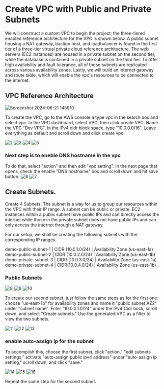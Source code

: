 # Create VPC with Public and Private Subnets

We will construct a custom VPC to begin the project; the three-tiered enabled reference architecture for the VPC is shown below.
A public subnet housing a NAT gateway, bastion host, and loadbalancer is found in the first tier of a three-tier virtual private cloud reference architecture. The web servers (EC2 instances) are housed in a private subnet on the second tier, while the database is contained in a private subnet on the third tier. To offer high availability and fault tolerance, all of these subnets are replicated across various availability zones. Lastly, we will build an internet gateway and route table, which will enable the vpc's resources to be connected to the internet.

## VPC Reference Architecture
![Screenshot 2024-06-21 145910](https://github.com/atharva5683/Hosting-WordPress-on-AWS-with-a-Secure-Three-Tier-VPC/assets/160429511/1dd24eb1-8c98-4d8f-be7b-a77a871631cb)

To create the VPC, go to the AWS console a type vpc in the search box and select vpc. In the VPC dashboard, select VPC, then click create VPC. Name the VPC "Dev VPC". In the IPv4 cidr block space, type "10.0.0.0/16". Leave everything as default and scroll down and click create vpc.

![2](https://github.com/atharva5683/Hosting-WordPress-on-AWS-with-a-Secure-Three-Tier-VPC/assets/160429511/364fc278-a00f-4691-b687-f5f7dcf3a7cc)
![3](https://github.com/atharva5683/Hosting-WordPress-on-AWS-with-a-Secure-Three-Tier-VPC/assets/160429511/08d56ca8-8d3a-4589-8c58-641c606e5fb7)
![4](https://github.com/atharva5683/Hosting-WordPress-on-AWS-with-a-Secure-Three-Tier-VPC/assets/160429511/e1e54f10-ae1c-4bb4-997d-7ec507f38e38)
![5](https://github.com/atharva5683/Hosting-WordPress-on-AWS-with-a-Secure-Three-Tier-VPC/assets/160429511/cc197c54-65f8-405a-a923-0aed46e9be06)


### Next step is to eneble DNS hostname in the vpc
To do that, select "action" and then edit "vpc setting". In the next page that opens, check the enable "DNS hostname" box and scroll down and hit save button.
![6](https://github.com/atharva5683/Hosting-WordPress-on-AWS-with-a-Secure-Three-Tier-VPC/assets/160429511/215dbe87-e9bb-4767-b5bb-165d22b81ef0)
![7](https://github.com/atharva5683/Hosting-WordPress-on-AWS-with-a-Secure-Three-Tier-VPC/assets/160429511/5fd5beee-23d0-40d1-8603-ba6f8d9b83b5)


## Create Subnets.
Create 4 Subnets: The subnet is a way for us to group our resources within the VPC with their IP range. A subnet can be public or private. EC2 instances within a public subnet have public IPs and can directly access the internet while those in the private subnet does not have public IPs and can only access the internet through a NAT gateway.

For our setup, we shall be creating the following subnets with the corresponding IP ranges.

demo-public-subnet-1 | CIDR (10.0.1.0/24) | Availability Zone (us-east-1a) <br>
demo-public-subnet-2 | CIDR (10.0.2.0/24) | Availability Zone (us-east-1b) <br>
demo-private-subnet-3 | CIDR (10.0.3.0/24) | Availability Zone (us-east-1a) <br>
demo-private-subnet-4 | CIDR(10.0.4.0/24) | Availability Zone (us-east-1b) <br>

### Public Subnets
![8](https://github.com/atharva5683/Hosting-WordPress-on-AWS-with-a-Secure-Three-Tier-VPC/assets/160429511/f420b304-a083-4fbb-a6e5-1988dc2c2e8e)
![9](https://github.com/atharva5683/Hosting-WordPress-on-AWS-with-a-Secure-Three-Tier-VPC/assets/160429511/89cb0360-5aca-4fea-9263-93e8a4b7bf7d)
![10](https://github.com/atharva5683/Hosting-WordPress-on-AWS-with-a-Secure-Three-Tier-VPC/assets/160429511/e745e125-bb58-406b-8486-6ebf39fe84c6)

To create our second subnet, just follow the same steps as for the first one: choose "us-east-1b" for availability zones and name it "public subnet AZ2" under "subnet name". Enter "10.0.0.1.0/24" under the IPv4 Cidr bock, scroll down, and select "Create subnets." Use the generated VPC as a filter to view the two subnets.

![11](https://github.com/atharva5683/Hosting-WordPress-on-AWS-with-a-Secure-Three-Tier-VPC/assets/160429511/f9444c4a-9218-45b3-a4e6-ec619dc810e7)
![12](https://github.com/atharva5683/Hosting-WordPress-on-AWS-with-a-Secure-Three-Tier-VPC/assets/160429511/9937877c-0da9-4042-a383-1a6d9c6a6987)
![13](https://github.com/atharva5683/Hosting-WordPress-on-AWS-with-a-Secure-Three-Tier-VPC/assets/160429511/35fdcd63-2ff9-4a38-b8f4-746cb6f348db)
### enable auto-assign ip for the subnet

To accomplish this, choose the first subnet, click "action," "edit subnets settings," activate "auto-assign public ipv4 address" under "auto-assign ip setting," scroll down, and click "save."

![14](https://github.com/atharva5683/Hosting-WordPress-on-AWS-with-a-Secure-Three-Tier-VPC/assets/160429511/ddf84289-dfce-4988-ae7a-e47db5cf42d6)
![15](https://github.com/atharva5683/Hosting-WordPress-on-AWS-with-a-Secure-Three-Tier-VPC/assets/160429511/a6167166-f3b8-4c03-8b64-34e1f61f90ec)
![16](https://github.com/atharva5683/Hosting-WordPress-on-AWS-with-a-Secure-Three-Tier-VPC/assets/160429511/f813a11c-af3b-470c-b534-77cc4d12ca5b)

Repeat the same step for the second subnet.
